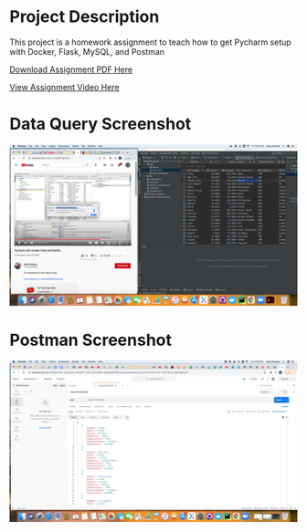 # Project Description
This project is a homework assignment to teach how to get Pycharm setup with Docker, Flask, MySQL, and Postman


[Download Assignment PDF Here](PPFSQL-Homework.pdf)

[View Assignment Video Here](https://youtu.be/QbMWNgrfAFg)

# Data Query Screenshot
![Pycharm Data Query](screenshots/query.png) 

# Postman Screenshot
![Postman Picture](screenshots/postman.png)
